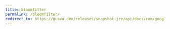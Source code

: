 ```yaml
---
title: bloomfilter
permalink: /bloomfilter/
redirect_to: https://guava.dev/releases/snapshot-jre/api/docs/com/google/common/hash/BloomFilter.html
---
```

